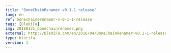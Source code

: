 ```yaml
---
title: "BoneChainRenamer v0.1.1 release"
lang: en
ref: bonechainerenamer-v-0-1-1-release
tags: [BleRiFa]
img: 20180131_bonechainrenamer.png
external: http://BleRiFa.com/en/2018/04/BoneChainRenamer-v0.1-1-release/
type: blerifa
version: 1
---
```


